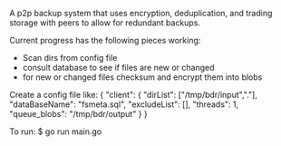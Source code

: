 A p2p backup system that uses encryption, deduplication, and trading storage with peers to allow for redundant backups.

Current progress has the following pieces working:
* Scan dirs from config file
* consult database to see if files are new or changed
* for new or changed files checksum and encrypt them into blobs

Create a config file like:
{
	"client": {
		"dirList": ["/tmp/bdr/input","."],
		"dataBaseName": "fsmeta.sql",
		"excludeList": [],
		"threads": 1, 
		"queue_blobs": "/tmp/bdr/output"
	}
}

To run:
 $ go run main.go


